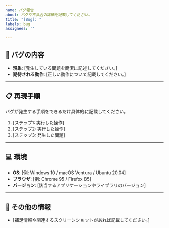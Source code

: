 ```yaml
---
name: バグ報告
about: バグや不具合の詳細を記載してください。
title: "[Bug]: "
labels: bug
assignees: ''

---
```


## 🐛 バグの内容
- **現象**: [発生している問題を簡潔に記述してください。]
- **期待される動作**: [正しい動作について記載してください。]

---

## 📋 再現手順
バグが発生する手順をできるだけ具体的に記載してください。
1. [ステップ1: 実行した操作]
2. [ステップ2: 実行した操作]
3. [ステップ3: 発生した問題]

---

## 💻 環境
- **OS**: [例: Windows 10 / macOS Ventura / Ubuntu 20.04]
- **ブラウザ**: [例: Chrome 95 / Firefox 85]
- **バージョン**: [該当するアプリケーションやライブラリのバージョン]

---

## 📌 その他の情報
- [補足情報や関連するスクリーンショットがあれば記載してください。]

